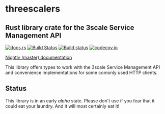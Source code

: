 # threescalers

## Rust library crate for the 3scale Service Management API

[![docs.rs](https://docs.rs/threescalers/badge.svg)](https://docs.rs/threescalers)
[![Build Status](https://travis-ci.org/3scale-rs/threescalers.svg?branch=master)](https://travis-ci.org/3scale-rs/threescalers)
[![Build status](https://ci.appveyor.com/api/projects/status/gf7okt6bbiqf2l1d/branch/master?svg=true)](https://ci.appveyor.com/project/3scale-rs/threescalers/branch/master)
[![codecov.io](https://codecov.io/gh/3scale-rs/threescalers/coverage.svg?branch=master)](https://codecov.io/gh/3scale-rs/threescalers/branch/master)

[Nightly (master) documentation](https://3scale-rs.github.io/threescalers/)

This library offers types to work with the 3scale Service Management API and
convenience implementations for some comonly used HTTP clients.

## Status

This library is in an early _alpha_ state. Please don't use if you fear that it
could eat your laundry. And it will most certainly eat it!
